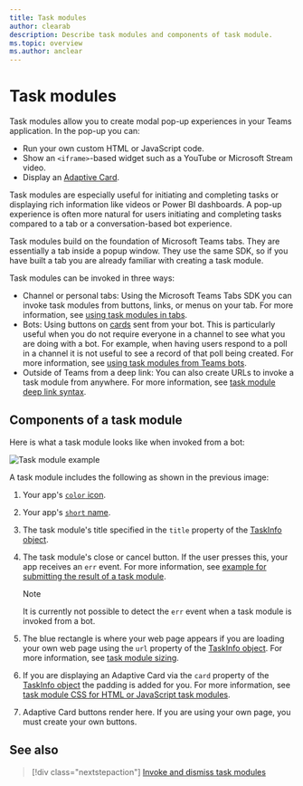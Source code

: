 ```yaml
---
title: Task modules
author: clearab
description: Describe task modules and components of task module.
ms.topic: overview
ms.author: anclear
---
```


# Task modules

Task modules allow you to create modal pop-up experiences in your Teams application. In the pop-up you can:

* Run your own custom HTML or JavaScript code.
* Show an `<iframe>`-based widget such as a YouTube or Microsoft Stream video.
* Display an [Adaptive Card](/adaptive-cards/). 

Task modules are especially useful for initiating and completing tasks or displaying rich information like videos or Power BI dashboards. A pop-up experience is often more natural for users initiating and completing tasks compared to a tab or a conversation-based bot experience.

Task modules build on the foundation of Microsoft Teams tabs. They are essentially a tab inside a popup window. They use the same SDK, so if you have built a tab you are already familiar with creating a task module.

Task modules can be invoked in three ways:

* Channel or personal tabs: Using the Microsoft Teams Tabs SDK you can invoke task modules from buttons, links, or menus on your tab. For more information, see [using task modules in tabs](~/task-modules-and-cards/task-modules/task-modules-tabs.md).
* Bots: Using buttons on [cards](~/task-modules-and-cards/cards/cards-reference.md) sent from your bot. This is particularly useful when you do not require everyone in a channel to see what you are doing with a bot. For example, when having users respond to a poll in a channel it is not useful to see a record of that poll being created. For more information, see [using task modules from Teams bots](~/task-modules-and-cards/task-modules/task-modules-bots.md).
* Outside of Teams from a deep link: You can also create URLs to invoke a task module from anywhere. For more information, see [task module deep link syntax](~/task-modules-and-cards/task-modules/invoking-task-modules.md#task-module-deep-link-syntax).

## Components of a task module

Here is what a task module looks like when invoked from a bot:

![Task module example](~/assets/images/task-module/task-module-example.png)

A task module includes the following as shown in the previous image:

1. Your app's [`color` icon](~/resources/schema/manifest-schema.md#icons).
2. Your app's [`short` name](~/resources/schema/manifest-schema.md#name).
3. The task module's title specified in the `title` property of the [TaskInfo object](~/task-modules-and-cards/task-modules/invoking-task-modules.md#the-taskinfo-object).
4. The task module's close or cancel button. If the user presses this, your app receives an `err` event. For more information, see [example for submitting the result of a task module](~/task-modules-and-cards/task-modules/task-modules-tabs.md#example-of-submitting-the-result-of-a-task-module).

    > [!NOTE]
    > It is currently not possible to detect the `err` event when a task module is invoked from a bot.

5. The blue rectangle is where your web page appears if you are loading your own web page using the `url` property of the [TaskInfo object](~/task-modules-and-cards/task-modules/invoking-task-modules.md#the-taskinfo-object). For more information, see [task module sizing](~/task-modules-and-cards/task-modules/invoking-task-modules.md#task-module-sizing).
6. If you are displaying an Adaptive Card via the `card` property of the [TaskInfo object](~/task-modules-and-cards/task-modules/invoking-task-modules.md#the-taskinfo-object) the padding is added for you. For more information, see [task module CSS for HTML or JavaScript task modules](~/task-modules-and-cards/task-modules/invoking-task-modules.md#task-module-css-for-html-or-javascript-task-modules).
7. Adaptive Card buttons render here. If you are using your own page, you must create your own buttons.

## See also

> [!div class="nextstepaction"]
> [Invoke and dismiss task modules](~/task-modules-and-cards/task-modules/invoking-task-modules.md)